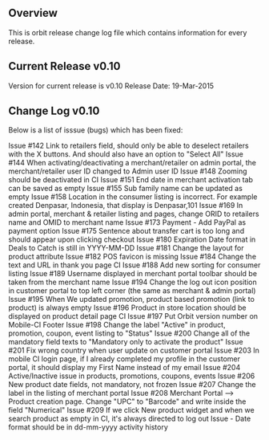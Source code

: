 Overview
--------
This is orbit release change log file which contains information for every
release.

Current Release v0.10
---------------------
Version for current release is v0.10
Release Date: 19-Mar-2015

Change Log v0.10
----------------
Below is a list of isssue (bugs) which has been fixed:

Issue #142 Link to retailers field, should only be able to deselect retailers with the X buttons. And should also have an option to "Select All"
Issue #144 When activating/deactivating a merchant/retailer on admin portal, the merchant/retailer user ID changed to Admin user ID
Issue #148 Zooming should be deactivated in CI
Issue #151 End date in merchant activation tab can be saved as empty
Issue #155 Sub family name can be updated as empty
Issue #158 Location in the consumer listing is incorrect. For example created Denpasar, Indonesia, that display is Denpasar,101
Issue #169 In admin portal, merchant & retailer listing and pages, change ORID to retailers name and OMID to merchant name
Issue #173 Payment - Add PayPal as payment option
Issue #175 Sentence about transfer cart is too long and should appear upon clicking checkout
Issue #180 Expiration Date format in Deals to Catch is still in YYYY-MM-DD
Issue #181 Change the layout for product attribute
Issue #182 POS favicon is missing
Issue #184 Change the text and URL in thank you page CI
Issue #188 Add new sorting for consumer listing
Issue #189 Username displayed in merchant portal toolbar should be taken from the merchant name
Issue #194 Change the log out icon position in customer portal to top left corner (the same as merchant & admin portal)
Issue #195 When We updated promotion, product based promotion (link to product) is always empty
Issue #196 Product in store location should be displayed on product detail page CI
Issue #197 Put Orbit version number on Mobile-CI Footer
Issue #198 Change the label "Active" in product, promotion, coupon, event listing to "Status"
Issue #200 Change all of  the mandatory field texts to "Mandatory only to activate the product"
Issue #201 Fix wrong country when user update on customer portal
Issue #203 In mobile CI login page, if I already completed my profile in the customer portal, it should display my First Name instead of my email
Issue #204 Active/Inactive issue in products, promotions, coupons, events
Issue #206 New product date fields, not mandatory, not frozen
Issue #207 Change the label in the listing of merchant portal
Issue #208 Merchant Portal --> Product creation page. Change "UPC" to "Barcode" and write inside the field "Numerical"
Issue #209 If we click New product widget and when we search product as empty in CI, it's always directed to log out
Issue - Date format should be in dd-mm-yyyy activity history
